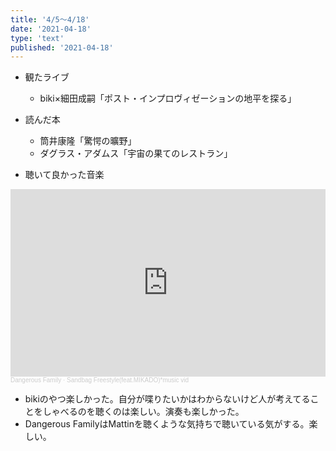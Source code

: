 ```yaml
---
title: '4/5～4/18'
date: '2021-04-18'
type: 'text'
published: '2021-04-18'
---
```

* 観たライブ
  * biki×細田成嗣「ポスト・インプロヴィゼーションの地平を探る」

* 読んだ本
  * 筒井康隆「驚愕の曠野」
  * ダグラス・アダムス「宇宙の果てのレストラン」

* 聴いて良かった音楽
<iframe width="100%" height="300" scrolling="no" frameborder="no" allow="autoplay" src="https://w.soundcloud.com/player/?url=https%3A//api.soundcloud.com/tracks/1004671525&color=%23ff5500&auto_play=false&hide_related=false&show_comments=true&show_user=true&show_reposts=false&show_teaser=true&visual=true"></iframe><div style="font-size: 10px; color: #cccccc;line-break: anywhere;word-break: normal;overflow: hidden;white-space: nowrap;text-overflow: ellipsis; font-family: Interstate,Lucida Grande,Lucida Sans Unicode,Lucida Sans,Garuda,Verdana,Tahoma,sans-serif;font-weight: 100;"><a href="https://soundcloud.com/family-dangerous" title="Dangerous Family" target="_blank" style="color: #cccccc; text-decoration: none;">Dangerous Family</a> · <a href="https://soundcloud.com/family-dangerous/sandbag-freestylefeatmikado" title="Sandbag Freestyle(feat.MIKADO)*music vid" target="_blank" style="color: #cccccc; text-decoration: none;">Sandbag Freestyle(feat.MIKADO)*music vid</a></div>


* bikiのやつ楽しかった。自分が喋りたいかはわからないけど人が考えてることをしゃべるのを聴くのは楽しい。演奏も楽しかった。
* Dangerous FamilyはMattinを聴くような気持ちで聴いている気がする。楽しい。